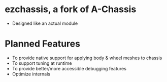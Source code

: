 # ezchassis, a fork of A-Chassis
- Designed like an actual module

# Planned Features
- To provide native support for applying body & wheel meshes to chassis
- To support tuning at runtime
- To provide better/more accessible debugging features
- Optimize internals
